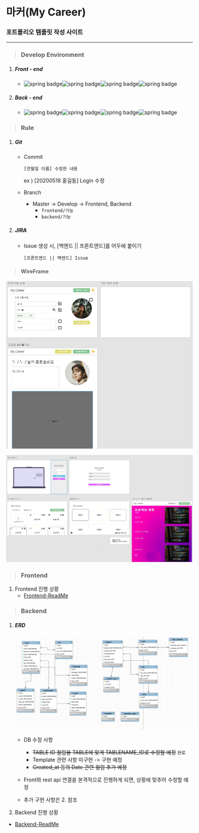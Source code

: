# 마커(My Career)

### 포트폴리오 템플릿 작성 사이트

---

> ### Develop Environment

1. ##### Front - end

   + ![spring badge](https://img.shields.io/badge/zlib-1.0.5-yellowgreen.svg)![spring badge](https://img.shields.io/badge/react.js-16.13.1-blue.svg)![spring badge](https://img.shields.io/badge/typescript-3.7.2-blueviolet.svg)![spring badge](https://img.shields.io/badge/antd-4.2.4-blue.svg)



2. ##### Back - end

   + ![spring badge](https://img.shields.io/badge/spring-3.9.11.RELEASE-green.svg)![spring badge](https://img.shields.io/badge/mysql-5.7.30-informational)![spring badge](https://img.shields.io/badge/openjdk-1.8-blue.svg)![spring badge](https://img.shields.io/badge/lombok-1.18.12-inactive.svg)

> ### Rule

1. ##### Git

   + Commit

     `[연월일 이름] 수정한 내용`

     ex ) [20200518 홍길동] Login 수정 
     
   + Branch

     + Master -> Develop -> Frontend, Backend
       + `frontend/기능`
       + `backend/기능`

2. ##### JIRA

   + Issue 생성 시, [백엔드 || 프론트엔드]를 어두에 붙이기
   
     `[프론트엔드 || 백엔드] Issue`



> #### WireFrame

![와이어프레임1](Study/img/와이어프레임1.jpg)



![와이어프레임2](Study/img/와이어프레임2.jpg)

> ### Frontend

1. Frontend 진행 상황
    + [Frontend-ReadMe](frontend/README.md)








> ### Backend

1. ##### ERD

   ![image-20200522151703187](Study/img/image-20200522151703187.png)

   + DB 수정 사항

     + ~~TABLE ID 컬럼을 TABLE에 맞게 TABLENAME_ID로 수정할 예정~~ `완료`
     + Template 관련 사항 미구현 -> 구현 예정
     + ~~Created_at 등의 Date 관련 컬럼 추가 예정~~

   + Front와 rest api 연결을 본격적으로 진행하게 되면, 상황에 맞추어 수정할 예정

   + 추가 구현 사항은 2. 참조

     

2.  Backend 진행 상황

   + [Backend-ReadMe](backend/README.md)
